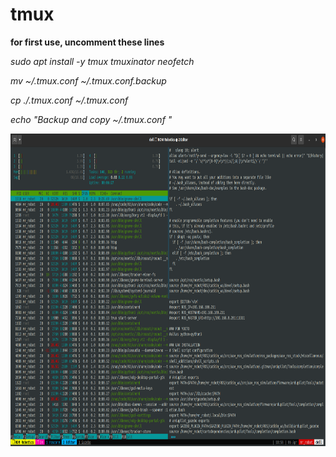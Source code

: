 # tmux

<b>for first use, uncomment these lines </b>

<i>sudo apt install -y tmux tmuxinator neofetch

mv ~/.tmux.conf ~/.tmux.conf.backup

cp ./.tmux.conf ~/.tmux.conf

echo "Backup and copy ~/.tmux.conf "</i>

<img src="tmux.png" width=800 height=500 />